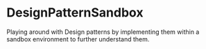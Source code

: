 # DesignPatternSandbox
Playing around with Design patterns by implementing them within a sandbox environment to further understand them.
